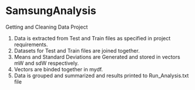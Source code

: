 SamsungAnalysis
===============

Getting and Cleaning Data Project
1. Data is extracted from Test and Train files as specified in project requirements.
2. Datasets for Test and Train files are joined together.
3. Means and Standard Deviations are Generated and stored in vectors mW and sdW respectively.
4. Vectors are binded together in mydf.
5. Data is grouped and summarized and results printed to Run_Analysis.txt file


